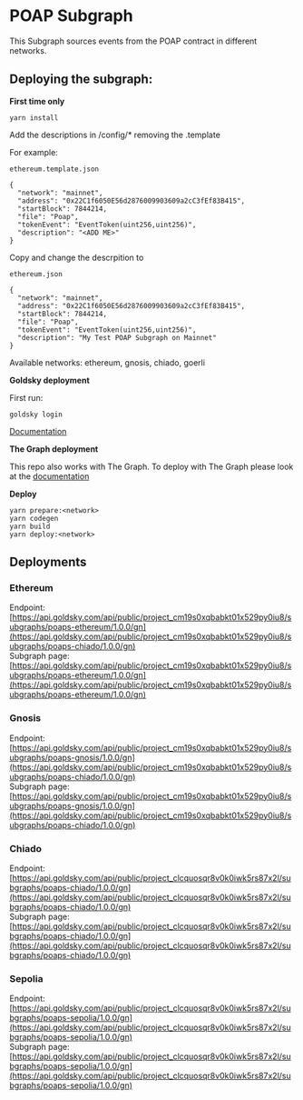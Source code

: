 # POAP Subgraph

This Subgraph sources events from the POAP contract in different networks.

## Deploying the subgraph:

**First time only**
```ssh
yarn install
```

Add the descriptions in /config/* removing the .template

For example:

`ethereum.template.json`

```
{
  "network": "mainnet",
  "address": "0x22C1f6050E56d2876009903609a2cC3fEf83B415",
  "startBlock": 7844214,
  "file": "Poap",
  "tokenEvent": "EventToken(uint256,uint256)",
  "description": "<ADD ME>"
}
```
Copy and change the descrpition to

`ethereum.json`

```
{
  "network": "mainnet",
  "address": "0x22C1f6050E56d2876009903609a2cC3fEf83B415",
  "startBlock": 7844214,
  "file": "Poap",
  "tokenEvent": "EventToken(uint256,uint256)",
  "description": "My Test POAP Subgraph on Mainnet"
}
```


Available networks: ethereum, gnosis, chiado, goerli

**Goldsky deployment** 

First run:

```ssh
goldsky login
```

[Documentation](https://docs.goldsky.com/subgraphs/introduction)

**The Graph deployment**


This repo also works with The Graph. To deploy with The Graph please look at the [documentation](https://thegraph.com/docs/en/quick-start/)

**Deploy** 

```ssh
yarn prepare:<network>
yarn codegen
yarn build
yarn deploy:<network>
```

## Deployments

### Ethereum
Endpoint: [https://api.goldsky.com/api/public/project_cm19s0xqbabkt01x529py0iu8/subgraphs/poaps-ethereum/1.0.0/gn](https://api.goldsky.com/api/public/project_cm19s0xqbabkt01x529py0iu8/subgraphs/poaps-chiado/1.0.0/gn) \
Subgraph page: [https://api.goldsky.com/api/public/project_cm19s0xqbabkt01x529py0iu8/subgraphs/poaps-ethereum/1.0.0/gn](https://api.goldsky.com/api/public/project_cm19s0xqbabkt01x529py0iu8/subgraphs/poaps-ethereum/1.0.0/gn) 


### Gnosis
Endpoint: [https://api.goldsky.com/api/public/project_cm19s0xqbabkt01x529py0iu8/subgraphs/poaps-gnosis/1.0.0/gn](https://api.goldsky.com/api/public/project_cm19s0xqbabkt01x529py0iu8/subgraphs/poaps-chiado/1.0.0/gn) \
Subgraph page: [https://api.goldsky.com/api/public/project_cm19s0xqbabkt01x529py0iu8/subgraphs/poaps-gnosis/1.0.0/gn](https://api.goldsky.com/api/public/project_cm19s0xqbabkt01x529py0iu8/subgraphs/poaps-chiado/1.0.0/gn) 


### Chiado
Endpoint: [https://api.goldsky.com/api/public/project_clcquosqr8v0k0iwk5rs87x2l/subgraphs/poaps-chiado/1.0.0/gn](https://api.goldsky.com/api/public/project_clcquosqr8v0k0iwk5rs87x2l/subgraphs/poaps-chiado/1.0.0/gn) \
Subgraph page: [https://api.goldsky.com/api/public/project_clcquosqr8v0k0iwk5rs87x2l/subgraphs/poaps-chiado/1.0.0/gn](https://api.goldsky.com/api/public/project_clcquosqr8v0k0iwk5rs87x2l/subgraphs/poaps-chiado/1.0.0/gn) 

### Sepolia
Endpoint: [https://api.goldsky.com/api/public/project_clcquosqr8v0k0iwk5rs87x2l/subgraphs/poaps-sepolia/1.0.0/gn](https://api.goldsky.com/api/public/project_clcquosqr8v0k0iwk5rs87x2l/subgraphs/poaps-sepolia/1.0.0/gn) \
Subgraph page: [https://api.goldsky.com/api/public/project_clcquosqr8v0k0iwk5rs87x2l/subgraphs/poaps-sepolia/1.0.0/gn](https://api.goldsky.com/api/public/project_clcquosqr8v0k0iwk5rs87x2l/subgraphs/poaps-sepolia/1.0.0/gn) 

